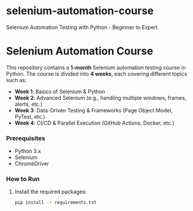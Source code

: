 # selenium-automation-course
Selenium Automation Testing with Python - Beginner to Expert
# Selenium Automation Course

This repository contains a **1-month** Selenium automation testing course in Python. The course is divided into **4 weeks**, each covering different topics such as:

- **Week 1**: Basics of Selenium & Python
- **Week 2**: Advanced Selenium (e.g., handling multiple windows, frames, alerts, etc.)
- **Week 3**: Data-Driven Testing & Frameworks (Page Object Model, PyTest, etc.)
- **Week 4**: CI/CD & Parallel Execution (GitHub Actions, Docker, etc.)

### Prerequisites

- Python 3.x
- Selenium
- ChromeDriver

### How to Run

1. Install the required packages:
   ```sh
   pip install -r requirements.txt

